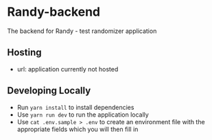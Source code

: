 # Randy-backend

The backend for Randy - test randomizer application

## Hosting

- url: application currently not hosted

## Developing Locally

- Run `yarn install` to install dependencies
- Use `yarn run dev` to run the application locally
- Use `cat .env.sample > .env` to create an environment file with the appropriate fields which you will then fill in
